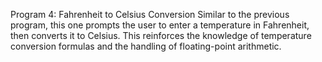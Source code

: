 Program 4: Fahrenheit to Celsius Conversion
Similar to the previous program, this one prompts the user to enter a temperature in Fahrenheit, then converts it to Celsius. This reinforces the knowledge of temperature conversion formulas and the handling of floating-point arithmetic.
